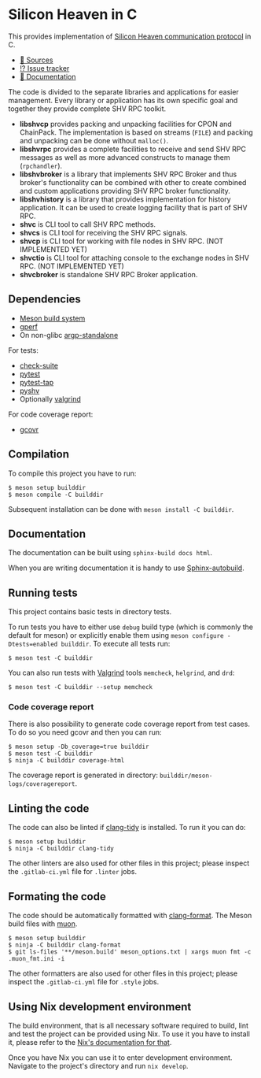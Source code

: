# Silicon Heaven in C

This provides implementation of [Silicon Heaven communication
protocol](https://silicon-heaven.github.io/shv-doc/) in C.

* [📃 Sources](https://gitlab.com/silicon-heaven/shvc)
* [⁉️ Issue tracker](https://gitlab.com/silicon-heaven/shvc/-/issues)
* [📕 Documentation](https://silicon-heaven.gitlab.io/shvc/)

The code is divided to the separate libraries and applications for easier
management. Every library or application has its own specific goal and together
they provide complete SHV RPC toolkit.

* **libshvcp** provides packing and unpacking facilities for CPON and ChainPack.
  The implementation is based on streams (`FILE`) and packing and unpacking can
  be done without `malloc()`.
* **libshvrpc** provides a complete facilities to receive and send SHV RPC
  messages as well as more advanced constructs to manage them (`rpchandler`).
* **libshvbroker** is a library that implements SHV RPC Broker and thus broker's
  functionality can be combined with other to create combined and custom
  applications providing SHV RPC broker functionality.
* **libshvhistory** is a library that provides implementation for history
  application. It can be used to create logging facility that is part of SHV
  RPC.
* **shvc** is CLI tool to call SHV RPC methods.
* **shvcs** is CLI tool for receiving the SHV RPC signals.
* **shvcp** is CLI tool for working with file nodes in SHV RPC. (NOT IMPLEMENTED
  YET)
* **shvctio** is CLI tool for attaching console to the exchange nodes in SHV
  RPC. (NOT IMPLEMENTED YET)
* **shvcbroker** is standalone SHV RPC Broker application.

## Dependencies

* [Meson build system](https://mesonbuild.com/)
* [gperf](https://www.gnu.org/software/gperf)
* On non-glibc [argp-standalone](http://www.lysator.liu.se/~nisse/misc)

For tests:

* [check-suite](https://gitlab.com/Cynerd/check-suite)
* [pytest](https://docs.pytest.org/)
* [pytest-tap](https://github.com/python-tap/pytest-tap)
* [pyshv](https://gitlab.com/silicon-heaven/pyshv)
* Optionally [valgrind](http://www.valgrind.org)

For code coverage report:

* [gcovr](https://gcovr.com)


## Compilation

To compile this project you have to run:

```console
$ meson setup builddir
$ meson compile -C builddir
```

Subsequent installation can be done with `meson install -C builddir`.

## Documentation

The documentation can be built using `sphinx-build docs html`.

When you are writing documentation it is handy to use
[Sphinx-autobuild](https://pypi.org/project/sphinx-autobuild/).


## Running tests

This project contains basic tests in directory tests.

To run tests you have to either use `debug` build type (which is commonly the
default for meson) or explicitly enable them using `meson configure
-Dtests=enabled builddir`. To execute all tests run:

```console
$ meson test -C builddir
```

You can also run tests with [Valgrind](http://www.valgrind.org) tools
`memcheck`, `helgrind`, and `drd`:

```console
$ meson test -C builddir --setup memcheck
```

### Code coverage report

There is also possibility to generate code coverage report from test cases. To
do so you need gcovr and then you can run:

```console
$ meson setup -Db_coverage=true builddir
$ meson test -C builddir
$ ninja -C builddir coverage-html
```

The coverage report is generated in directory:
`builddir/meson-logs/coveragereport`.

## Linting the code

The code can also be linted if
[clang-tidy](https://clang.llvm.org/extra/clang-tidy/) is installed. To run
it you can do:

```console
$ meson setup builddir
$ ninja -C builddir clang-tidy
```

The other linters are also used for other files in this project; please inspect
the `.gitlab-ci.yml` file for `.linter` jobs.

## Formating the code

The code should be automatically formatted with
[clang-format](https://clang.llvm.org/docs/ClangFormat.html). The Meson build
files with [muon](https://muon.build/).

```console
$ meson setup builddir
$ ninja -C builddir clang-format
$ git ls-files '**/meson.build' meson_options.txt | xargs muon fmt -c .muon_fmt.ini -i
```

The other formatters are also used for other files in this project; please
inspect the `.gitlab-ci.yml` file for `.style` jobs.

## Using Nix development environment

The build environment, that is all necessary software required to build, lint
and test the project can be provided using Nix. To use it you have to install
it, please refer to the [Nix's documentation for
that](https://nixos.org/download.html).

Once you have Nix you can use it to enter development environment. Navigate to
the project's directory and run `nix develop`.

